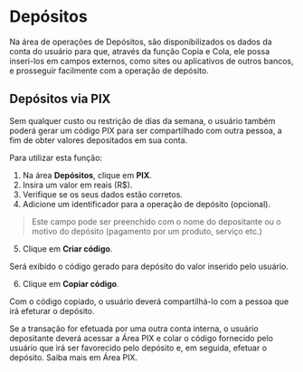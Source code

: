 # Depósitos
Na área de operações de Depósitos, são disponibilizados os dados da conta do usuário para que, através da função Copia e Cola, ele possa inseri-los em campos externos, como sites ou aplicativos de outros bancos, e prosseguir facilmente com a operação de depósito.

## Depósitos via PIX
Sem qualquer custo ou restrição de dias da semana, o usuário também poderá gerar um código PIX para ser compartilhado com outra pessoa, a fim de obter valores depositados em sua conta.

Para utilizar esta função:

1. Na área **Depósitos**, clique em **PIX**.
2. Insira um valor em reais (R$).
3. Verifique se os seus dados estão corretos.
4. Adicione um identificador para a operação de depósito (opcional).
> Este campo pode ser preenchido com o nome do depositante ou o motivo do depósito (pagamento por um produto, serviço etc.)

5. Clique em **Criar código**.

Será exibido o código gerado para depósito do valor inserido pelo usuário.

6. Clique em **Copiar código**.

Com o código copiado, o usuário deverá compartilhá-lo com a pessoa que irá efeturar o depósito.

Se a transação for efetuada por uma outra conta interna, o usuário depositante deverá acessar a Área PIX e colar o código fornecido pelo usuário que irá ser favorecido pelo depósito e, em seguida, efetuar o depósito. Saiba mais em Área PIX.
